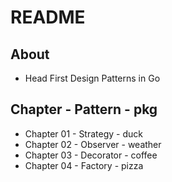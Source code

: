 # README

## About

* Head First Design Patterns in Go

## Chapter - Pattern - pkg

* Chapter 01 - Strategy - duck
* Chapter 02 - Observer - weather
* Chapter 03 - Decorator - coffee
* Chapter 04 - Factory - pizza

